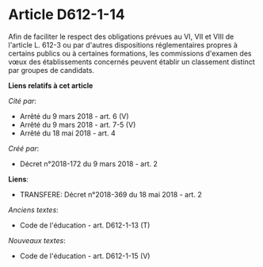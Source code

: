 # Article D612-1-14

Afin de faciliter le respect des obligations prévues au VI, VII et VIII de l'article L. 612-3 ou par d'autres dispositions
réglementaires propres à certains publics ou à certaines formations, les commissions d'examen des vœux des établissements
concernés peuvent établir un classement distinct par groupes de candidats.

**Liens relatifs à cet article**

_Cité par_:

  - Arrêté du 9 mars 2018 - art. 6 (V)
  - Arrêté du 9 mars 2018 - art. 7-5 (V)
  - Arrêté du 18 mai 2018 - art. 4

_Créé par_:

  - Décret n°2018-172 du 9 mars 2018 - art. 2

**Liens**:

  - TRANSFERE: Décret n°2018-369 du 18 mai 2018 - art. 2

_Anciens textes_:

  - Code de l'éducation - art. D612-1-13 (T)

_Nouveaux textes_:

  - Code de l'éducation - art. D612-1-15 (V)
